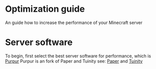 # Optimization guide
An guide how to increase the performance of your Minecraft server
# Server software
To begin, first select the best server software for performance, which is [Purpur](https://github.com/pl3xgaming/Purpur)
Purpur is an fork of Paper and Tuinity see: [Paper](https://github.com/PaperMC/Paper) and [Tuinity](https://github.com/Tuinity/Tuinity)

